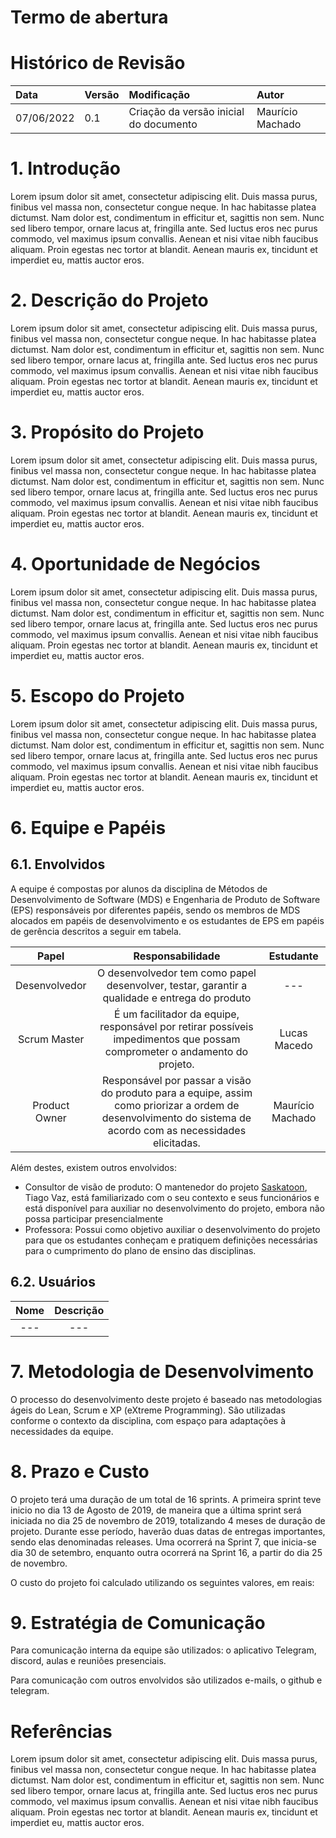 ﻿# Termo de abertura

# Histórico de Revisão

| Data       | Versão | Modificação                            | Autor            |
| :--------- | :----- | :------------------------------------- | :--------------- |
| 07/06/2022 | 0.1    | Criação da versão inicial do documento | Maurício Machado |

# 1. Introdução

Lorem ipsum dolor sit amet, consectetur adipiscing elit. Duis massa purus, finibus vel massa non, consectetur congue neque. In hac habitasse platea dictumst. Nam dolor est, condimentum in efficitur et, sagittis non sem. Nunc sed libero tempor, ornare lacus at, fringilla ante. Sed luctus eros nec purus commodo, vel maximus ipsum convallis. Aenean et nisi vitae nibh faucibus aliquam. Proin egestas nec tortor at blandit. Aenean mauris ex, tincidunt et imperdiet eu, mattis auctor eros.

# 2. Descrição do Projeto

Lorem ipsum dolor sit amet, consectetur adipiscing elit. Duis massa purus, finibus vel massa non, consectetur congue neque. In hac habitasse platea dictumst. Nam dolor est, condimentum in efficitur et, sagittis non sem. Nunc sed libero tempor, ornare lacus at, fringilla ante. Sed luctus eros nec purus commodo, vel maximus ipsum convallis. Aenean et nisi vitae nibh faucibus aliquam. Proin egestas nec tortor at blandit. Aenean mauris ex, tincidunt et imperdiet eu, mattis auctor eros.

# 3. Propósito do Projeto

Lorem ipsum dolor sit amet, consectetur adipiscing elit. Duis massa purus, finibus vel massa non, consectetur congue neque. In hac habitasse platea dictumst. Nam dolor est, condimentum in efficitur et, sagittis non sem. Nunc sed libero tempor, ornare lacus at, fringilla ante. Sed luctus eros nec purus commodo, vel maximus ipsum convallis. Aenean et nisi vitae nibh faucibus aliquam. Proin egestas nec tortor at blandit. Aenean mauris ex, tincidunt et imperdiet eu, mattis auctor eros.

# 4. Oportunidade de Negócios

Lorem ipsum dolor sit amet, consectetur adipiscing elit. Duis massa purus, finibus vel massa non, consectetur congue neque. In hac habitasse platea dictumst. Nam dolor est, condimentum in efficitur et, sagittis non sem. Nunc sed libero tempor, ornare lacus at, fringilla ante. Sed luctus eros nec purus commodo, vel maximus ipsum convallis. Aenean et nisi vitae nibh faucibus aliquam. Proin egestas nec tortor at blandit. Aenean mauris ex, tincidunt et imperdiet eu, mattis auctor eros.

# 5. Escopo do Projeto

Lorem ipsum dolor sit amet, consectetur adipiscing elit. Duis massa purus, finibus vel massa non, consectetur congue neque. In hac habitasse platea dictumst. Nam dolor est, condimentum in efficitur et, sagittis non sem. Nunc sed libero tempor, ornare lacus at, fringilla ante. Sed luctus eros nec purus commodo, vel maximus ipsum convallis. Aenean et nisi vitae nibh faucibus aliquam. Proin egestas nec tortor at blandit. Aenean mauris ex, tincidunt et imperdiet eu, mattis auctor eros.

# 6. Equipe e Papéis

## 6.1. Envolvidos

A equipe é compostas por alunos da disciplina de Métodos de Desenvolvimento de Software (MDS) e Engenharia de Produto de Software (EPS) responsáveis por diferentes papéis, sendo os membros de MDS alocados em papéis de desenvolvimento e os estudantes de EPS em papéis de gerência descritos a seguir em tabela.

|     Papel     |                                                                       Responsabilidade                                                                        |    Estudante     |
| :-----------: | :-----------------------------------------------------------------------------------------------------------------------------------------------------------: | :--------------: |
| Desenvolvedor |                                 O desenvolvedor tem como papel desenvolver, testar, garantir a qualidade e entrega do produto                                 |       ---        |
| Scrum Master  |                   É um facilitador da equipe, responsável por retirar possíveis impedimentos que possam comprometer o andamento do projeto.                   |   Lucas Macedo   |
| Product Owner | Responsável por passar a visão do produto para a equipe, assim como priorizar a ordem de desenvolvimento do sistema de acordo com as necessidades elicitadas. | Maurício Machado |

Além destes, existem outros envolvidos:

- Consultor de visão de produto: O mantenedor do projeto [Saskatoon](https://github.com/tiagovaz/saskatoon), Tiago Vaz, está familiarizado com o seu contexto e seus funcionários e está disponível para auxiliar no desenvolvimento do projeto, embora não possa participar presencialmente
- Professora: Possui como objetivo auxiliar o desenvolvimento do projeto para que os estudantes conheçam e pratiquem definições necessárias para o cumprimento do plano de ensino das disciplinas.

## 6.2. Usuários

| Nome | Descrição |
| :--: | :-------: |
| ---  |    ---    |

# 7. Metodologia de Desenvolvimento

O processo do desenvolvimento deste projeto é baseado nas metodologias ágeis do Lean, Scrum e XP (eXtreme Programming). São utilizadas conforme o contexto da disciplina, com espaço para adaptações à necessidades da equipe.

# 8. Prazo e Custo

O projeto terá uma duração de um total de 16 sprints. A primeira sprint teve inicio no dia 13 de Agosto de 2019, de maneira que a última sprint será iniciada no dia 25 de novembro de 2019, totalizando 4 meses de duração de projeto. Durante esse período, haverão duas datas de entregas importantes, sendo elas denominadas releases. Uma ocorrerá na Sprint 7, que inicia-se dia 30 de setembro, enquanto outra ocorrerá na Sprint 16, a partir do dia 25 de novembro.

O custo do projeto foi calculado utilizando os seguintes valores, em reais:

<!-- | Nome | Custo | Quantidade | Custo Mensal | Custo Total |
| :--: | :---: | :--------: | :----------: | :---------: |
| Desenvolvedores Júnior | 3500 | 6 | 21.000 | 84.000|
| Engenheiros de Produto  | 6500 | 4 | 26.000 | 104.000 |
| ΔRisco  | 5.000 | - | 5.000 | 20.000 |
| |||| 174.000| -->

# 9. Estratégia de Comunicação

Para comunicação interna da equipe são utilizados: o aplicativo Telegram, discord, aulas e reuniões presenciais.

Para comunicação com outros envolvidos são utilizados e-mails, o github e telegram.

# Referências

Lorem ipsum dolor sit amet, consectetur adipiscing elit. Duis massa purus, finibus vel massa non, consectetur congue neque. In hac habitasse platea dictumst. Nam dolor est, condimentum in efficitur et, sagittis non sem. Nunc sed libero tempor, ornare lacus at, fringilla ante. Sed luctus eros nec purus commodo, vel maximus ipsum convallis. Aenean et nisi vitae nibh faucibus aliquam. Proin egestas nec tortor at blandit. Aenean mauris ex, tincidunt et imperdiet eu, mattis auctor eros.
